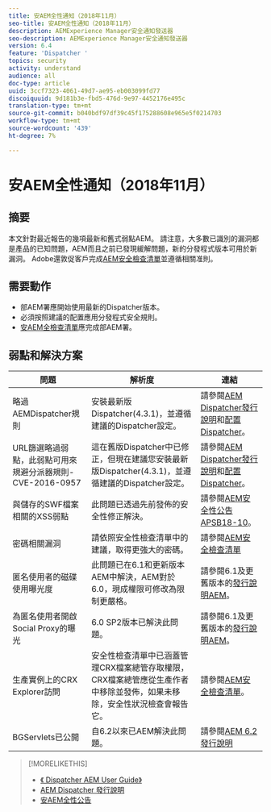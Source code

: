 ```yaml
---
title: 安AEM全性通知（2018年11月）
seo-title: 安AEM全性通知（2018年11月）
description: AEMExperience Manager安全通知發送器
seo-description: AEMExperience Manager安全通知發送器
version: 6.4
feature: 'Dispatcher '
topics: security
activity: understand
audience: all
doc-type: article
uuid: 3ccf7323-4061-49d7-ae95-eb003099fd77
discoiquuid: 9d181b3e-fbd5-476d-9e97-4452176e495c
translation-type: tm+mt
source-git-commit: b040bdf97df39c45f175288608e965e5f0214703
workflow-type: tm+mt
source-wordcount: '439'
ht-degree: 7%

---
```



# 安AEM全性通知（2018年11月）

## 摘要

本文針對最近報告的幾項最新和舊式弱點AEM。 請注意，大多數已識別的漏洞都是產品的已知問題，AEM而且之前已發現緩解問題，新的分發程式版本可用於新漏洞。 Adobe還敦促客戶完成[AEM安全檢查清單](https://helpx.adobe.com/experience-manager/6-5/sites/administering/using/security-checklist.html)並遵循相關准則。

## 需要動作

* 部AEM署應開始使用最新的Dispatcher版本。
* 必須按照建議的配置應用分發程式安全規則。
* [安AEM全檢查清單](https://helpx.adobe.com/experience-manager/6-5/sites/administering/using/security-checklist.html)應完成部AEM署。

## 弱點和解決方案

| 問題 | 解析度 | 連結 |
|-------|------------|-------|
| 略過AEMDispatcher規則 | 安裝最新版Dispatcher(4.3.1)，並遵循建議的Dispatcher設定。 | 請參閱[AEM Dispatcher發行說明](https://helpx.adobe.com/experience-manager/dispatcher/release-notes.html)和[配置Dispatcher](https://helpx.adobe.com/tw/experience-manager/dispatcher/using/dispatcher-configuration.html)。 |
| URL篩選略過弱點，此弱點可用來規避分派器規則- CVE-2016-0957 | 這在舊版Dispatcher中已修正，但現在建議您安裝最新版Dispatcher(4.3.1)，並遵循建議的Dispatcher設定。 | 請參閱[AEM Dispatcher發行說明](https://helpx.adobe.com/experience-manager/dispatcher/release-notes.html)和[配置Dispatcher](https://helpx.adobe.com/experience-manager/dispatcher/using/dispatcher-configuration.html)。 |
| 與儲存的SWF檔案相關的XSS弱點 | 此問題已透過先前發佈的安全性修正解決。 | 請參閱[AEM安全性公告APSB18-10](https://helpx.adobe.com/security/products/experience-manager/apsb18-10.html)。 |
| 密碼相關漏洞 | 請依照安全性檢查清單中的建議，取得更強大的密碼。 | 請參閱[AEM安全檢查清單](https://helpx.adobe.com/experience-manager/6-5/sites/administering/using/security-checklist.html) |
| 匿名使用者的磁碟使用曝光度 | 此問題已在6.1和更新版本AEM中解決，AEM對於6.0，現成權限可修改為限制更嚴格。 | 請參閱6.1及更舊版本的[發行說明AEM](https://helpx.adobe.com/tw/experience-manager/aem-previous-versions.html)。 |
| 為匿名使用者開啟Social Proxy的曝光 | 6.0 SP2版本已解決此問題。 | 請參閱6.1及更舊版本的[發行說明AEM](https://helpx.adobe.com/experience-manager/aem-previous-versions.html)。 |
| 生產實例上的CRX Explorer訪問 | 安全性檢查清單中已涵蓋管理CRX檔案總管存取權限，CRX檔案總管應從生產作者中移除並發佈，如果未移除，安全性狀況檢查會報告它。 | 請參閱[AEM安全檢查清單](https://helpx.adobe.com/experience-manager/6-4/sites/administering/using/security-checklist.html)。 |
| BGServlets已公開 | 自6.2以來已AEM解決此問題。 | 請參閱[AEM 6.2發行說明](https://helpx.adobe.com/tw/experience-manager/6-2/release-notes.html) |

>[!MORELIKETHIS]
>
>* [《 Dispatcher AEM User Guide》](https://helpx.adobe.com/experience-manager/dispatcher/user-guide.html)
>* [AEM Dispatcher 發行說明](https://helpx.adobe.com/experience-manager/dispatcher/release-notes.html)
>* [安AEM全性公告](https://helpx.adobe.com/security.html#experience-manager)

